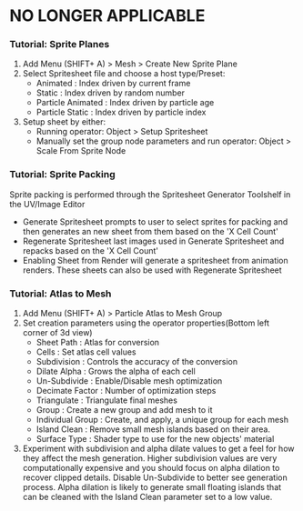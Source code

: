 # NO LONGER APPLICABLE


### Tutorial: Sprite Planes

1. Add Menu (SHIFT+ A) > Mesh > Create New Sprite Plane
2. Select Spritesheet file and choose a host type/Preset:
    * Animated : Index driven by current frame
    * Static : Index driven by random number
    * Particle Animated : Index driven by particle age
    * Particle Static : Index driven by particle index
3. Setup sheet by either:
    * Running operator: Object > Setup Spritesheet
    * Manually set the group node parameters and run operator: Object > Scale From Sprite Node


### Tutorial: Sprite Packing

Sprite packing is performed through the Spritesheet Generator Toolshelf in the UV/Image Editor

* Generate Spritesheet prompts to user to select sprites for packing and then generates an new sheet from them based on the 'X Cell Count'
* Regenerate Spritesheet last images used in Generate Spritesheet and repacks based on the 'X Cell Count'
* Enabling Sheet from Render will generate a spritesheet from animation renders. These sheets can also be used with Regenerate Spritesheet


### Tutorial: Atlas to Mesh

1. Add Menu (SHIFT+ A) > Particle Atlas to Mesh Group
2. Set creation parameters using the operator properties(Bottom left corner of 3d view)
    * Sheet Path : Atlas for conversion
    * Cells : Set atlas cell values
    * Subdivision : Controls the accuracy of the conversion
    * Dilate Alpha : Grows the alpha of each cell
    * Un-Subdivide : Enable/Disable mesh optimization
    * Decimate Factor : Number of optimization steps
    * Triangulate : Triangulate final meshes
    * Group : Create a new group and add mesh to it
    * Individual Group : Create, and apply, a unique group for each mesh
    * Island Clean : Remove small mesh islands based on their area.
    * Surface Type : Shader type to use for the new objects' material
3. Experiment with subdivision and alpha dilate values to get a feel for how they affect the mesh generation. Higher subdivision values are very computationally expensive and you should focus on alpha dilation to recover clipped details. Disable Un-Subdivide to better see generation process. Alpha dilation is likely to generate small floating islands that can be cleaned with the Island Clean parameter set to a low value.

